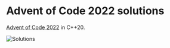 # Advent of Code 2022 solutions

[Advent of Code 2022](https://adventofcode.com/2022) in C++20.

![Solutions](https://github.com/g5t/adventofcode-2022/actions/workflows/solutions.yml/badge.svg)
